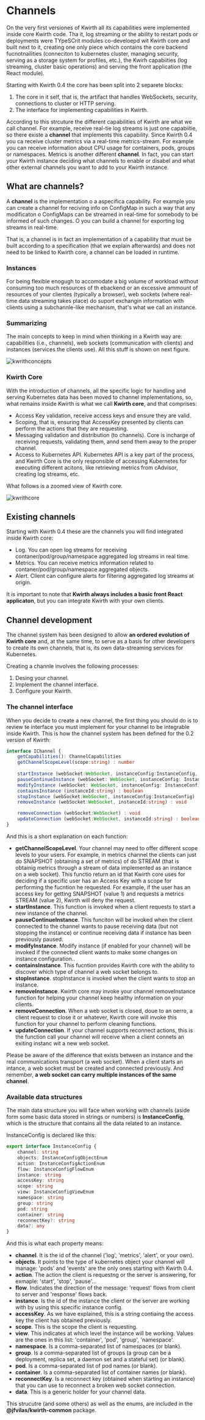 # Channels
On the very first versiones of Kwirth all its capabilities were implemented inside core Kwirth code. Tha it, log streaming or the ability to restart pods or deployments were TYpeSCrit modules co-develoepd wit Kwirth core and built next to it, creating one only piece which contains the core backend fucnotnailities (conneciton to kubernetes cluster, managing security, serving as a storage system for profiles, etc.), the Kwirh capabiities (log streaming, cluster basic operations) and serving the front application (the React module).

Starting with Kwirth 0.4 the core has been split into 2 separete blocks:

  1. The core in it self, that is, the artifact that handles WebSockets, security, connections to cluster or HTTP serving.
  2. The interface for implementing capabilities in Kwirth.

According to this strcuture the different capabilities of Kwirth are what we call channel. For example, receive real-tie log streams is just one capabiitie, so there existe a **channel** that implements this capability. Since Kwirth 0.4 you ca receive cluster metrics via a real-time metrics-stream. For example you can receive information about CPU usage for containers, pods, groups or namespaces. Metrics is another different **channel**. In fact, you can start your Kwirth instance deciding what channels to enable or disabel and what other external channels you want to add to your Kwirth instance.

## What are channels?
A **channel** is the implementation o a aspecifica capability. For example you can create a channel for reciving info on ConfigMap in such a way that any modificaton o ConfigMaps can be streamed in real-time for somebody to be informed of such changes. O you can build a channel for exporting log streams in real-time.

That is, a channel is in fact an implementation of a capability that must be built according to a specification (that we explain afterwards) and does not need to be linked to Kwirth core, a channel can be loaded in runtime.

### Instances
For being flexible enogugh to accomodate a big volume of workload without consuming too much resources of th ebackend or an excessive ammount of resources of your clientes (typically a browser), web sockets (where real-time data streaming takes place) do suport exchangin information with clients using a subchannle-like mechanism, that's what we call an instance.

### Summarizing
The main concepts to keep in mind when thinking in a Kwirth way are: capabilities (i.e., channels), web sockets (communication with clients) and instances (services the clients use). All this stuff is shown on next figure.

![kwrithconcepts](./_media/kwirth-kwirth-channels.png)

### Kwirth Core
With the introduction of channels, all the specific logic for handling and serving Kubernetes data has been moved to channel implementations, so, what remains inside Kwirth is what we call **Kwirth core**, and that comprises:

  - Access Key validation, receive access keys and ensure they are valid.
  - Scoping, that is, ensuring that AccessKey presented by clients can perform the actions that they are requesting.
  - Messaging validation and distribution (to channels). Core is incharge of receiving requests, validating them, annd send them away to the proper channel.
  - Access to Kubernetes API. Kubernetes API is a key part of the process, and Kwirth Core is the only responsible of accessing Kubernetes for executing different acitons, like retrieving metrics from cAdvisor, creating log streams, etc.

What follows is a zoomed view of Kwirth core.

![kwrithcore](./_media/kwirth-kwirth-components.png)

## Existing channels
Starting with Kwirth 0.4 these are the channels you will find integrated inside Kwirth core:

  - Log. You can open log streams for receiving contaner/pod/group/namespace aggregated log streams  in real time.
  - Metrics. You can receive metrics information related to contaner/pod/group/namespace aggregated objects.
  - Alert. Client can configure alerts for filtering aggregated log streams at origin.

It is important to note that **Kwirth always includes a basic front React applicaton**, but you can integrate Kwirth with your own clients. 

## Channel development
The channel system has been designed to allow **an ordered evolution of Kwirth core** and, at the same time, to serve as a basis for other developers to create its own channels, that is, its own data-streaming services for Kubernetes.

Creating a channle involves the following processes:

  1. Desing your channel.
  2. Implement the channel interface.
  3. Configure your Kwirth.

### The channel interface
When you decide to create a new channel, the first thing you should do is to review te interface you must implement for your channel to be integrable inside Kwirth. This is how the channel system has been defined for the 0.2 version of Kwirth:

```typescript
interface IChannel {
    getCapabilities(): ChannelCapabilities
    getChannelScopeLevel(scope:string) : number
    
    startInstance (webSocket:WebSocket, instanceConfig:InstanceConfig, podNamespace:string, podName:string, containerName:string) : void
    pauseContinueInstance (webSocket: WebSocket, instanceConfig: InstanceConfig, action:InstanceConfigActionEnum) : void
    modifyInstance (webSocket: WebSocket, instanceConfig: InstanceConfig) : void
    containsInstance (instanceId:string) : boolean
    stopInstance (webSocket:WebSocket, instanceConfig:InstanceConfig) : void
    removeInstance (webSocket:WebSocket, instanceId:string) : void

    removeConnection (webSocket:WebSocket) : void
    updateConnection (webSocket:WebSocket, instanceId:string) : boolean
}
```

And this is a short explanation on each function:
  - **getChannelScopeLevel**. Your channel may need to offer different scope levels to your users. For example, in metrics channel the clients can just do SNAPSHOT (obtaining a set of metrics) of do STREAM (that is obtainig metrics through a stream of data implemented as an instance on a web socket). This functio return an id that Kwirth core uses for deciding if a specific user has an Access Key with a scope for performing the fucntion he requested. For example, if the user has an access key for getting SNAPSHOT (value 1) and requests a metrics STREAM (value 2), Kwirth will deny the request.
  - **startInstance**. This function is invoked when a client requests to start a new instance of the channel.
  - **pauseContinueInstance**. This funciton will be invoked when the client connected to the channel wants to pause receiving data (but not stopping the instance) or continue receiving data if instance has been previously paused.
  - **modifyInstance**. Modify instance (if enabled for your channel) will be invoked if the connected client wants to make some changes on instance configuration..
  - **containsInstance**. This fucntion provides Kwirth core with the ability to discover which type of channel a web socket belongs to.
  - **stopInstance**. stopInstance is invoked when the client wants to stop an instance.
  - **removeInstance**. Kwirth core may invoke your channel removeInstance function for helping your channel keep healthy information on your clients.
  - **removeConnection**. When a web socket is closed, doue to an oerro, a client request to close it or whatever, Kwirth core will invoke this function for your channel to perform cleaning functions.
  - **updateConnection**. If your channel supports reconnect actions, this is the function call your channel will receive when a client connets an exiting instanc wit a new web socket.

Please be aware of the difference that exists between an instance and the real communications transport (a web socket). When a client starts an intance, a web socket must be created and connected previously. And remember, **a web socket can carry multiple instances of the same channel**.

### Available data structures
The main data structure you will face when working with channels (aside form some basic data stored in strings or numbers) is **InstanceConfig**, which is the structure that contains all the data related to an instance.

InstanceConfig is declared like this:
```typescript
export interface InstanceConfig {
    channel: string
    objects: InstanceConfigObjectEnum
    action: InstanceConfigActionEnum
    flow: InstanceConfigFlowEnum
    instance: string
    accessKey: string
    scope: string
    view: InstanceConfigViewEnum
    namespace: string
    group: string
    pod: string
    container: string
    reconnectKey?: string
    data?: any
}
```

And this is what each property means:

 - **channel**. It is the id of the channel ('log', 'metrics', 'alert', or your own).
 - **objects**. It points to the type of kubernetes object your channel will manage: 'pods' and 'events' are the only ones starting with Kwirth 0.4.
 - **action**. The action the client is requestng or the server is answering, for exmaple: 'start', 'stop', 'pause'...
 - **flow**. Indicates the direction of the message: 'request' flows from client to server and 'response' flows back.
 - **instance**. Is the id of the instance the client or the server are working with by using this specific instance config.
 - **accessKey**. As we have explained, this is a string contiaing the access key the client has obtained previously.
 - **scope**. This is the scope the client is requesting.
 - **view**. This indicates at which level the instance will be working. Values are the ones in this list: 'container', 'pod', 'group', 'namespace'.
 - **namespace**. Is a comma-separated list of namespaces (or blank).
 - **group**.  Is a comma-separated list of groups (a group can be a deployment, replica set, a daemon set and a stateful set) (or blank).
 - **pod**.  Is a comma-separated list of pod names (or blank).
 - **container**.  Is a comma-separated list of container names (or blank).
 - **reconnectKey**. Is a reconnect key (obtained when starting an instance) that you can use to reconnect a broken web socket connection.
 - **data**. This is a generic holder for your channel data.

This strucutre (and some others) as well as the enums, are included in the **@jfvilas/kwirth-common** package.
